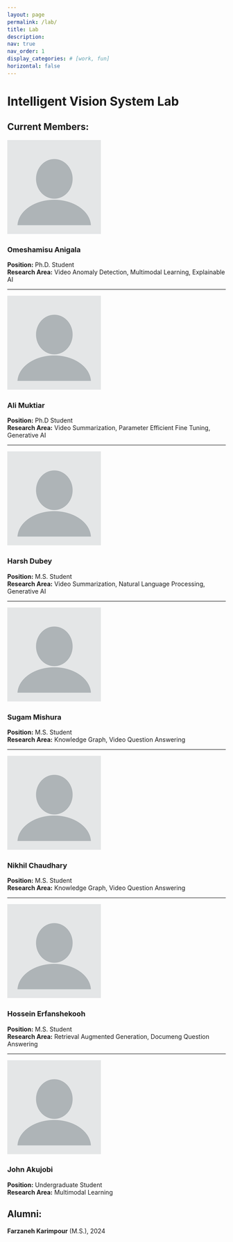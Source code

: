 ```yaml
---
layout: page
permalink: /lab/
title: Lab
description:
nav: true
nav_order: 1
display_categories: # [work, fun]
horizontal: false
---
```


# Intelligent Vision System Lab
## Current Members:
![Picture](/assets/img/blank_profile.png)
### **Omeshamisu Anigala**
**Position:** Ph.D. Student  
**Research Area:** Video Anomaly Detection, Multimodal Learning, Explainable AI

---

![Picture](/assets/img/blank_profile.png)
### **Ali Muktiar**
**Position:** Ph.D Student  
**Research Area:** Video Summarization, Parameter Efficient Fine Tuning, Generative AI

---

![Picture](/assets/img/blank_profile.png)
### **Harsh Dubey**
**Position:** M.S. Student  
**Research Area:** Video Summarization, Natural Language Processing, Generative AI

---

![Picture](/assets/img/blank_profile.png)
### **Sugam Mishura**
**Position:** M.S. Student  
**Research Area:** Knowledge Graph, Video Question Answering

---

![Picture](/assets/img/blank_profile.png)
### **Nikhil Chaudhary**
**Position:** M.S. Student  
**Research Area:** Knowledge Graph, Video Question Answering

---

![Picture](/assets/img/blank_profile.png)
### **Hossein Erfanshekooh**
**Position:** M.S. Student  
**Research Area:** Retrieval Augmented Generation, Documeng Question Answering

---

![Picture](/assets/img/blank_profile.png)
### **John Akujobi**
**Position:** Undergraduate Student  
**Research Area:** Multimodal Learning


## Alumni:
**Farzaneh Karimpour** (M.S.), 2024
